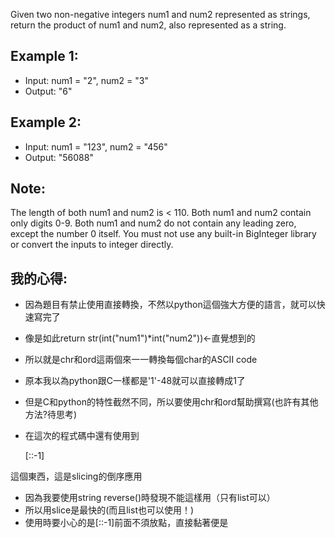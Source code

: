 Given two non-negative integers num1 and num2 represented as strings, return the product of num1 and num2, also represented as a string.

## Example 1:

* Input: num1 = "2", num2 = "3"
* Output: "6"
## Example 2:

* Input: num1 = "123", num2 = "456"
* Output: "56088"
## Note:

The length of both num1 and num2 is < 110.
Both num1 and num2 contain only digits 0-9.
Both num1 and num2 do not contain any leading zero, except the number 0 itself.
You must not use any built-in BigInteger library or convert the inputs to integer directly.

## 我的心得:
* 因為題目有禁止使用直接轉換，不然以python這個強大方便的語言，就可以快速寫完了
* 像是如此return str(int("num1")*int("num2"))←直覺想到的
* 所以就是chr和ord這兩個來一一轉換每個char的ASCII code
* 原本我以為python跟C一樣都是'1'-48就可以直接轉成1了
* 但是C和python的特性截然不同，所以要使用chr和ord幫助撰寫(也許有其他方法?待思考)

* 在這次的程式碼中還有使用到

    [::-1]
	
這個東西，這是slicing的倒序應用
* 因為我要使用string reverse()時發現不能這樣用（只有list可以）
* 所以用slice是最快的(而且list也可以使用！)
* 使用時要小心的是[::-1]前面不須放點，直接黏著便是
